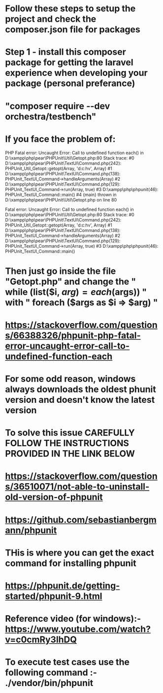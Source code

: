 # Follow these steps to setup the project and check the composer.json file for packages
# Step 1 - install this composer package for getting the laravel experience when developing your package (personal preferance)
# "composer require --dev orchestra/testbench"

# If you face the problem of:
PHP Fatal error:  Uncaught Error: Call to undefined function each() in D:\xampp\php\pear\PHPUnit\Util\Getopt.php:80
Stack trace:
#0 D:\xampp\php\pear\PHPUnit\TextUI\Command.php(242): PHPUnit_Util_Getopt::getopt(Array, 'd:c:hv', Array)
#1 D:\xampp\php\pear\PHPUnit\TextUI\Command.php(138): PHPUnit_TextUI_Command->handleArguments(Array)
#2 D:\xampp\php\pear\PHPUnit\TextUI\Command.php(129): PHPUnit_TextUI_Command->run(Array, true)
#3 D:\xampp\php\phpunit(46): PHPUnit_TextUI_Command::main()
#4 {main}
  thrown in D:\xampp\php\pear\PHPUnit\Util\Getopt.php on line 80

Fatal error: Uncaught Error: Call to undefined function each() in D:\xampp\php\pear\PHPUnit\Util\Getopt.php:80
Stack trace:
#0 D:\xampp\php\pear\PHPUnit\TextUI\Command.php(242): PHPUnit_Util_Getopt::getopt(Array, 'd:c:hv', Array)
#1 D:\xampp\php\pear\PHPUnit\TextUI\Command.php(138): PHPUnit_TextUI_Command->handleArguments(Array)
#2 D:\xampp\php\pear\PHPUnit\TextUI\Command.php(129): PHPUnit_TextUI_Command->run(Array, true)
#3 D:\xampp\php\phpunit(46): PHPUnit_TextUI_Command::main()

# Then just go inside the file "Getopt.php" and change the " while (list($i, $arg) = each($args)) " with " foreach ($args as $i => $arg) "
# https://stackoverflow.com/questions/66388326/phpunit-php-fatal-error-uncaught-error-call-to-undefined-function-each  


# For some odd reason, windows always downloads the oldest phunit version and doesn't know the latest version
# To solve this issue CAREFULLY FOLLOW THE INSTRUCTIONS PROVIDED IN THE LINK BELOW
# https://stackoverflow.com/questions/36510071/not-able-to-uninstall-old-version-of-phpunit
# https://github.com/sebastianbergmann/phpunit


# THis is where you can get the exact command for installing phpunit
# https://phpunit.de/getting-started/phpunit-9.html

# Reference video (for windows):- https://www.youtube.com/watch?v=c0cmRy3lhDQ 

# To execute test cases use the following command :- ./vendor/bin/phpunit